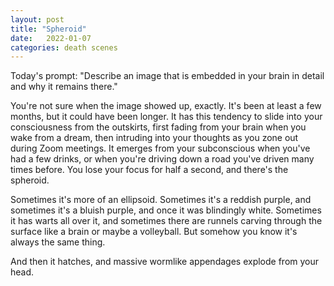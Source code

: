 ```yaml
---
layout: post
title: "Spheroid"
date:   2022-01-07
categories: death scenes
---
```

Today's prompt: "Describe an image that is embedded in your brain in detail and why it remains there."

You're not sure when the image showed up, exactly. It's been at least a few months, but it could have been longer. It has this tendency to slide into your consciousness from the outskirts, first fading from your brain when you wake from a dream, then intruding into your thoughts as you zone out during Zoom meetings. It emerges from your subconscious when you've had a few drinks, or when you're driving down a road you've driven many times before. You lose your focus for half a second, and there's the spheroid.

Sometimes it's more of an ellipsoid. Sometimes it's a reddish purple, and sometimes it's a bluish purple, and once it was blindingly white. Sometimes it has warts all over it, and sometimes there are runnels carving through the surface like a brain or maybe a volleyball. But somehow you know it's always the same thing. 

And then it hatches, and massive wormlike appendages explode from your head.
